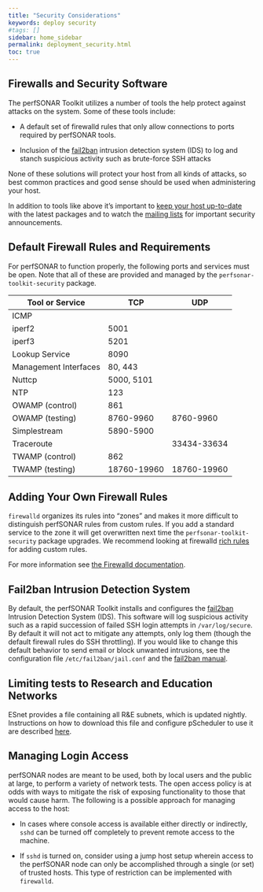 ```yaml
---
title: "Security Considerations"
keywords: deploy security
#tags: []
sidebar: home_sidebar
permalink: deployment_security.html
toc: true
---
```


## Firewalls and Security Software

The perfSONAR Toolkit utilizes a number of tools the help protect
against attacks on the system. Some of these tools include:

 * A default set of firewalld rules that only allow connections to
   ports required by perfSONAR tools.

 * Inclusion of the [fail2ban](http://www.fail2ban.org) intrusion
   detection system (IDS) to log and stanch suspicious activity such
   as brute-force SSH attacks

None of these solutions will protect your host from all kinds of
attacks, so best common practices and good sense should be used when
administering your host.

In addition to tools like above it’s important to [keep your host
up-to-date](http://docs.perfsonar.net/manage_update.html) with the
latest packages and to watch the [mailing
lists](about_contact.html#mailing-lists.html) for important security
announcements.


## Default Firewall Rules and Requirements

For perfSONAR to function properly, the following ports and services
must be open.  Note that all of these are provided and managed by the
`perfsonar-toolkit-security` package.

| Tool or Service | TCP | UDP |
| --------------- | --- | --- |
| ICMP | | |
| iperf2 | 5001 | |
| iperf3 | 5201 | |
| Lookup Service | 8090 | |
| Management Interfaces | 80, 443 | |
| Nuttcp | 5000, 5101 | |
| NTP | 123 | |
| OWAMP (control) | 861 | |
| OWAMP (testing) | 8760-9960 | 8760-9960 |
| Simplestream | 5890-5900 | |
| Traceroute | | 33434-33634 |
| TWAMP (control) | 862 | |
| TWAMP (testing) | 18760-19960 | 18760-19960 |



## Adding Your Own Firewall Rules

`firewalld` organizes its rules into “zones” and makes it more
difficult to distinguish perfSONAR rules from custom rules.  If you
add a standard service to the zone it will get overwritten next time
the `perfsonar-toolkit-security` package upgrades.  We recommend
looking at firewalld [rich
rules](https://fedoraproject.org/wiki/Features/FirewalldRichLanguage)
for adding custom rules.

For more information see [the Firewalld
documentation](http://www.firewalld.org/documentation/).


## Fail2ban Intrusion Detection System

By default, the perfSONAR Toolkit installs and configures the
[fail2ban](http://www.fail2ban.org) Intrusion Detection System (IDS).
This software will log suspicious activity such as a rapid succession
of failed SSH login attempts in `/var/log/secure`.  By default it will
not act to mitigate any attempts, only log them (though the default
firewall rules do SSH throttling).  If you would like to change this
default behavior to send email or block unwanted intrusions, see the
configuration file `/etc/fail2ban/jail.conf` and the [fail2ban
manual](http://www.fail2ban.org/wiki/index.php/MANUAL_0_8).


## Limiting tests to Research and Education Networks

ESnet provides a file containing all R&E subnets, which is updated
nightly.  Instructions on how to download this file and configure
pScheduler to use it are described
[here](http://docs.perfsonar.net/manage_limits.html).


## Managing Login Access

perfSONAR nodes are meant to be used, both by local users and the
public at large, to perform a variety of network tests. The open
access policy is at odds with ways to mitigate the risk of exposing
functionality to those that would cause harm. The following is a
possible approach for managing access to the host:

 * In cases where console access is available either directly or
   indirectly, `sshd` can be turned off completely to prevent remote
   access to the machine.

 * If `sshd` is turned on, consider using a jump host setup wherein
    access to the perfSONAR node can only be accomplished through a
    single (or set) of trusted hosts. This type of restriction can be
    implemented with `firewalld`.
